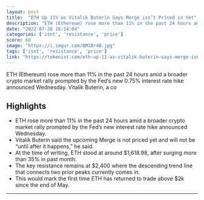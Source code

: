 ```yaml
---
layout: post
title:  "ETH Up 11% as Vitalik Buterin Says Merge isn’t Priced in Yet"
description: "ETH (Ethereum) rose more than 11% in the past 24 hours amid a broader crypto market rally prompted by the Fed’s new 0.75% interest rate hike announced Wednesday. Vitalik Buterin, a co"
date: "2022-07-28 16:14:04"
categories: ['isnt', 'resistance', 'price']
score: 60
image: "https://i.imgur.com/BM1Br4B.jpg"
tags: ['isnt', 'resistance', 'price']
link: "https://tokenist.com/eth-up-11-as-vitalik-buterin-says-merge-isnt-priced-in-yet/"
---
```


ETH (Ethereum) rose more than 11% in the past 24 hours amid a broader crypto market rally prompted by the Fed’s new 0.75% interest rate hike announced Wednesday. Vitalik Buterin, a co

## Highlights

- ETH rose more than 11% in the past 24 hours amid a broader crypto market rally prompted by the Fed’s new interest rate hike announced Wednesday.
- Vitalik Buterin said the upcoming Merge is not priced yet and will not be “until after it happens,” he said.
- At the time of writing, ETH stood at around $1,618.98, after surging more than 35% in past month.
- The key resistance remains at $2,400 where the descending trend line that connects two prior peaks currently comes in.
- This would mark the first time ETH has returned to trade above $2k since the end of May.

---
